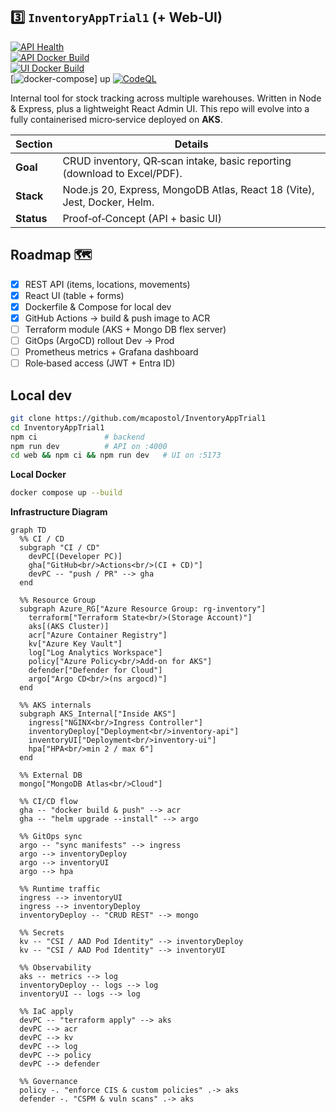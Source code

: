 ## 3️⃣ `InventoryAppTrial1` (+ Web‑UI)
[![API Health](https://img.shields.io/badge/health-%7B%22status%22%3A%22ok%22%7D-brightgreen)](http://localhost:4000/health)  
[![API Docker Build](https://github.com/mcapostol/InventoryAppTrial1/actions/workflows/build-api.yml/badge.svg)](https://github.com/mcapostol/InventoryAppTrial1/actions/workflows/build-api.yml)  
[![UI Docker Build](https://github.com/mcapostol/InventoryAppTrial1/actions/workflows/build-ui.yml/badge.svg)](https://github.com/mcapostol/InventoryAppTrial1/actions/workflows/build-ui.yml)  
[![docker-compose](https://img.shields.io/badge/docker--compose-up-blue)]<!-- --> up 
[![CodeQL](https://github.com/mcapostol/InventoryAppTrial1/actions/workflows/codeql-analysis.yml/badge.svg)](https://github.com/mcapostol/InventoryAppTrial1/actions/workflows/codeql-analysis.yml) 

Internal tool for stock tracking across multiple warehouses. Written in Node & Express, plus a lightweight React Admin UI. This repo will evolve into a fully containerised micro‑service deployed on **AKS**.  

| Section   | Details                                                               |
|-----------|-----------------------------------------------------------------------|
| **Goal**  | CRUD inventory, QR‑scan intake, basic reporting (download to Excel/PDF). |
| **Stack** | Node.js 20, Express, MongoDB Atlas, React 18 (Vite), Jest, Docker, Helm. |
| **Status**| Proof‑of‑Concept (API + basic UI)                                      |

## Roadmap 🗺
- [x] REST API (items, locations, movements)  
- [x] React UI (table + forms)  
- [x] Dockerfile & Compose for local dev  
- [x] GitHub Actions → build & push image to ACR  
- [ ] Terraform module (AKS + Mongo DB flex server)  
- [ ] GitOps (ArgoCD) rollout Dev → Prod  
- [ ] Prometheus metrics + Grafana dashboard  
- [ ] Role‑based access (JWT + Entra ID)  

## Local dev
```bash
git clone https://github.com/mcapostol/InventoryAppTrial1  
cd InventoryAppTrial1  
npm ci               # backend  
npm run dev          # API on :4000  
cd web && npm ci && npm run dev   # UI on :5173
```

**Local Docker**
```bash
docker compose up --build
```

**Infrastructure Diagram**
```mermaid
graph TD
  %% CI / CD
  subgraph "CI / CD"
    devPC[(Developer PC)]
    gha["GitHub<br/>Actions<br/>(CI + CD)"]
    devPC -- "push / PR" --> gha
  end

  %% Resource Group
  subgraph Azure_RG["Azure Resource Group: rg‑inventory"]
    terraform["Terraform State<br/>(Storage Account)"]
    aks[(AKS Cluster)]
    acr["Azure Container Registry"]
    kv["Azure Key Vault"]
    log["Log Analytics Workspace"]
    policy["Azure Policy<br/>Add‑on for AKS"]
    defender["Defender for Cloud"]
    argo["Argo CD<br/>(ns argocd)"]
  end

  %% AKS internals
  subgraph AKS_Internal["Inside AKS"]
    ingress["NGINX<br/>Ingress Controller"]
    inventoryDeploy["Deployment<br/>inventory-api"]
    inventoryUI["Deployment<br/>inventory-ui"]
    hpa["HPA<br/>min 2 / max 6"]
  end

  %% External DB
  mongo["MongoDB Atlas<br/>Cloud"]

  %% CI/CD flow
  gha -- "docker build & push" --> acr
  gha -- "helm upgrade --install" --> argo

  %% GitOps sync
  argo -- "sync manifests" --> ingress
  argo --> inventoryDeploy
  argo --> inventoryUI
  argo --> hpa

  %% Runtime traffic
  ingress --> inventoryUI
  ingress --> inventoryDeploy
  inventoryDeploy -- "CRUD REST" --> mongo

  %% Secrets
  kv -- "CSI / AAD Pod Identity" --> inventoryDeploy
  kv -- "CSI / AAD Pod Identity" --> inventoryUI

  %% Observability
  aks -- metrics --> log
  inventoryDeploy -- logs --> log
  inventoryUI -- logs --> log

  %% IaC apply
  devPC -- "terraform apply" --> aks
  devPC --> acr
  devPC --> kv
  devPC --> log
  devPC --> policy
  devPC --> defender

  %% Governance
  policy -. "enforce CIS & custom policies" .-> aks
  defender -. "CSPM & vuln scans" .-> aks
```
